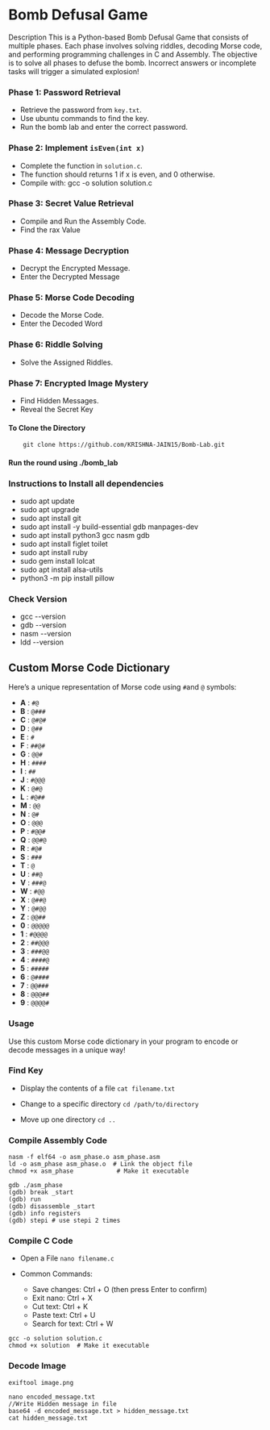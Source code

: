 # Bomb Defusal Game

Description
This is a Python-based Bomb Defusal Game that consists of multiple phases. 
Each phase involves solving riddles, decoding Morse code, and performing programming challenges in C and Assembly. 
The objective is to solve all phases to defuse the bomb. Incorrect answers or incomplete tasks will trigger a simulated explosion!

### Phase 1: Password Retrieval
- Retrieve the password from `key.txt`.
- Use ubuntu commands to find the key.
- Run the bomb lab and enter the correct password.

### Phase 2: Implement `isEven(int x)`
- Complete the function in `solution.c`.
- The function should returns 1 if x is even, and 0 otherwise.
- Compile with: gcc -o solution solution.c

### Phase 3: Secret Value Retrieval
- Compile and Run the Assembly Code.
- Find the rax Value

### Phase 4: Message Decryption
- Decrypt the Encrypted Message.
- Enter the Decrypted Message

### Phase 5: Morse Code Decoding
- Decode the Morse Code.
- Enter the Decoded Word

### Phase 6: Riddle Solving
- Solve the Assigned Riddles.

### Phase 7: Encrypted Image Mystery
- Find Hidden Messages.
- Reveal the Secret Key

#### To Clone the Directory 
        git clone https://github.com/KRISHNA-JAIN15/Bomb-Lab.git

#### Run the round using ./bomb_lab 


### Instructions to Install all dependencies

- sudo apt update
- sudo apt upgrade
- sudo apt install git
- sudo apt install -y build-essential gdb manpages-dev
- sudo apt install python3 gcc nasm gdb
- sudo apt install figlet toilet
- sudo apt install ruby
- sudo gem install lolcat
- sudo apt install alsa-utils
- python3 -m pip install pillow


### Check Version
- gcc --version
- gdb --version
- nasm --version
- ldd --version

## Custom Morse Code Dictionary

Here’s a unique representation of Morse code using `#`and `@` symbols:

- **A** : `#@`  
- **B** : `@###`  
- **C** : `@#@#`  
- **D** : `@##`  
- **E** : `#`  
- **F** : `##@#`  
- **G** : `@@#`  
- **H** : `####`  
- **I** : `##`  
- **J** : `#@@@`  
- **K** : `@#@`  
- **L** : `#@##`  
- **M** : `@@`  
- **N** : `@#`  
- **O** : `@@@`  
- **P** : `#@@#`  
- **Q** : `@@#@`  
- **R** : `#@#`  
- **S** : `###`  
- **T** : `@`  
- **U** : `##@`  
- **V** : `###@`  
- **W** : `#@@`  
- **X** : `@##@`  
- **Y** : `@#@@`  
- **Z** : `@@##`  
- **0** : `@@@@@`  
- **1** : `#@@@@`  
- **2** : `##@@@`  
- **3** : `###@@`  
- **4** : `####@`  
- **5** : `#####`  
- **6** : `@####`  
- **7** : `@@###`  
- **8** : `@@@##`  
- **9** : `@@@@#`  

### Usage
Use this custom Morse code dictionary in your program to encode or decode messages in a unique way!


### Find Key

- Display the contents of a file
```cat filename.txt```

- Change to a specific directory
    ```cd /path/to/directory```

- Move up one directory
    ```cd ..```

### Compile Assembly Code
```
nasm -f elf64 -o asm_phase.o asm_phase.asm
ld -o asm_phase asm_phase.o  # Link the object file
chmod +x asm_phase            # Make it executable

gdb ./asm_phase
(gdb) break _start
(gdb) run
(gdb) disassemble _start
(gdb) info registers
(gdb) stepi # use stepi 2 times
```



### Compile C Code
- Open a File
   ```nano filename.c```
- Common Commands:

   - Save changes: Ctrl + O (then press Enter to confirm)
   - Exit nano: Ctrl + X
   - Cut text: Ctrl + K
   - Paste text: Ctrl + U
   - Search for text: Ctrl + W

```
gcc -o solution solution.c
chmod +x solution  # Make it executable
```


### Decode Image
```
exiftool image.png

nano encoded_message.txt
//Write Hidden message in file
base64 -d encoded_message.txt > hidden_message.txt
cat hidden_message.txt
```


